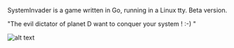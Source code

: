 SystemInvader is a game written in Go, running in a Linux tty.
Beta version.

"The evil dictator of planet D want to conquer your system ! :-) "

![alt text](screenshots/screenshoot.png "Game's screenshoot")
